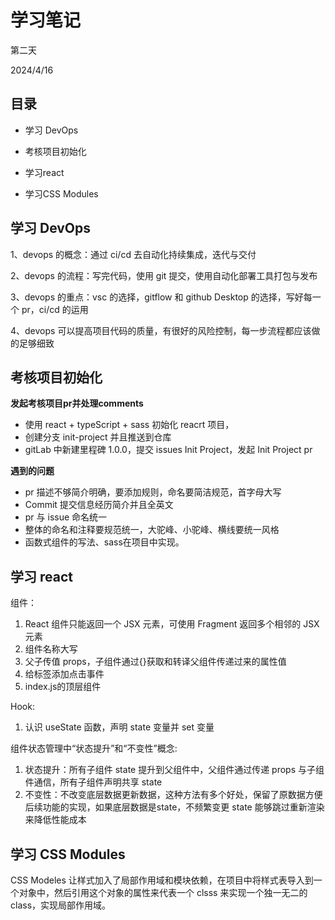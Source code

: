# 学习笔记

第二天

2024/4/16

## 目录

- 学习 DevOps

- 考核项目初始化

- 学习react

- 学习CSS Modules

## 学习 DevOps

1、devops 的概念：通过 ci/cd 去自动化持续集成，迭代与交付

2、devops 的流程：写完代码，使用 git 提交，使用自动化部署工具打包与发布

3、devops 的重点：vsc 的选择，gitflow 和 github Desktop 的选择，写好每一个 pr，ci/cd 的运用

4、devops 可以提高项目代码的质量，有很好的风险控制，每一步流程都应该做的足够细致

## 考核项目初始化

**发起考核项目pr并处理comments**

- 使用 react + typeScript + sass 初始化 reacrt 项目，
- 创建分支 init-project 并且推送到仓库
- gitLab 中新建里程碑 1.0.0，提交 issues Init Project，发起 Init Project pr

**遇到的问题**

- pr 描述不够简介明确，要添加规则，命名要简洁规范，首字母大写
- Commit 提交信息经历简介并且全英文
- pr 与 issue 命名统一
- 整体的命名和注释要规范统一，大驼峰、小驼峰、横线要统一风格
- 函数式组件的写法、sass在项目中实现。

## 学习 react

组件：

1. React 组件只能返回一个 JSX 元素，可使用 Fragment 返回多个相邻的 JSX 元素
2. 组件名称大写
3. 父子传值 props，子组件通过{}获取和转译父组件传递过来的属性值
4. 给标签添加点击事件
5. index.js的顶层组件

Hook:

1. 认识 useState 函数，声明 state 变量并 set 变量

组件状态管理中“状态提升”和“不变性”概念:

1. 状态提升：所有子组件 state 提升到父组件中，父组件通过传递 props 与子组件通信，所有子组件声明共享 state
2. 不变性：不改变底层数据更新数据，这种方法有多个好处，保留了原数据方便后续功能的实现，如果底层数据是state，不频繁变更 state 能够跳过重新渲染来降低性能成本

## 学习 CSS Modules

CSS Modeles 让样式加入了局部作用域和模块依赖，在项目中将样式表导入到一个对象中，然后引用这个对象的属性来代表一个 clsss 来实现一个独一无二的 class，实现局部作用域。
